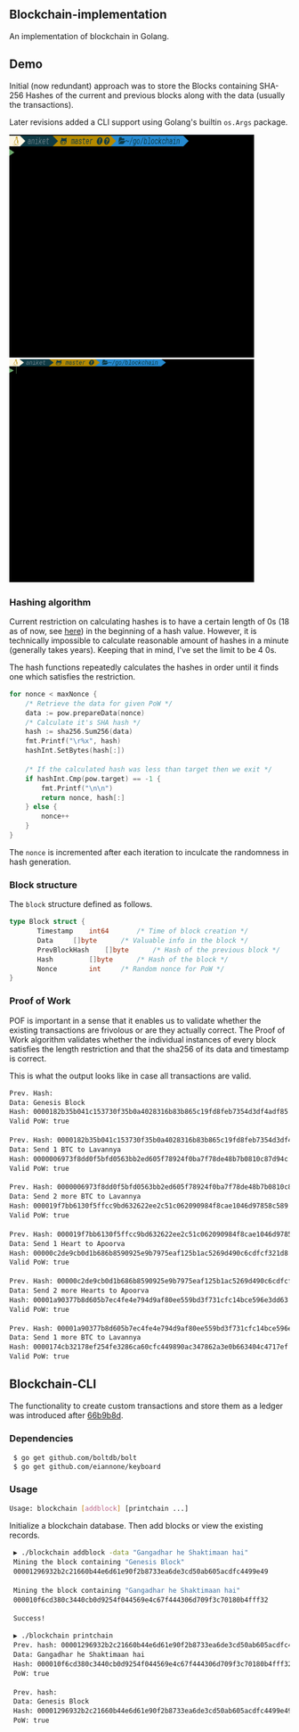 ## Blockchain-implementation

An implementation of blockchain in Golang.

## Demo
Initial (now redundant) approach was to store the Blocks containing SHA-256
Hashes of the current and previous blocks along with the data (usually the
transactions).

Later revisions added a CLI support using Golang's builtin `os.Args` package.

<p float="left">
  <img src="images/initial.gif" width="440" height="400" />
  <img src="images/second.gif" width="440" height="400" />
</p>

### Hashing algorithm

Current restriction on calculating hashes is to have a certain length of 0s (18 as of now, see [here](https://www.blockchain.com/btc/block/000000000000000000e907ebdb890c7f46c0649829b60e98ff5cb5e2b83fcc77)) in the beginning of a hash value. However, it is technically impossible
to calculate reasonable amount of hashes in a minute (generally takes years). Keeping
that in mind, I've set the limit to be 4 0s.

The hash functions repeatedly calculates the hashes in order until it finds one
which satisfies the restriction.

``` Go
for nonce < maxNonce {
	/* Retrieve the data for given PoW */
	data := pow.prepareData(nonce)
	/* Calculate it's SHA hash */
	hash := sha256.Sum256(data)
	fmt.Printf("\r%x", hash)
	hashInt.SetBytes(hash[:])

	/* If the calculated hash was less than target then we exit */
	if hashInt.Cmp(pow.target) == -1 {
		fmt.Printf("\n\n")
		return nonce, hash[:]
	} else {
		nonce++
	}
}
```
The `nonce` is incremented after each iteration to inculcate the randomness in
hash generation.

### Block structure

The `block` structure defined as follows.
``` Go
type Block struct {
       Timestamp  	int64		/* Time of block creation */
       Data		[]byte		/* Valuable info in the block */
       PrevBlockHash	[]byte		/* Hash of the previous block */
       Hash 		[]byte		/* Hash of the block */
       Nonce		int		/* Random nonce for PoW */
}
```

### Proof of Work
POF is important in a sense that it enables us to validate whether the existing
transactions are frivolous or are they actually correct. The Proof of Work algorithm
validates whether the individual instances of every block satisfies the length
restriction and that the sha256 of its data and timestamp is correct.

This is what the output looks like in case all transactions are valid.

``` bash
Prev. Hash:
Data: Genesis Block
Hash: 0000182b35b041c153730f35b0a4028316b83b865c19fd8feb7354d3df4adf85
Valid PoW: true

Prev. Hash: 0000182b35b041c153730f35b0a4028316b83b865c19fd8feb7354d3df4adf85
Data: Send 1 BTC to Lavannya
Hash: 0000006973f8dd0f5bfd0563bb2ed605f78924f0ba7f78de48b7b0810c87d94c
Valid PoW: true

Prev. Hash: 0000006973f8dd0f5bfd0563bb2ed605f78924f0ba7f78de48b7b0810c87d94c
Data: Send 2 more BTC to Lavannya
Hash: 000019f7bb6130f5ffcc9bd632622ee2c51c062090984f8cae1046d97858c589
Valid PoW: true

Prev. Hash: 000019f7bb6130f5ffcc9bd632622ee2c51c062090984f8cae1046d97858c589
Data: Send 1 Heart to Apoorva
Hash: 00000c2de9cb0d1b686b8590925e9b7975eaf125b1ac5269d490c6cdfcf321d8
Valid PoW: true

Prev. Hash: 00000c2de9cb0d1b686b8590925e9b7975eaf125b1ac5269d490c6cdfcf321d8
Data: Send 2 more Hearts to Apoorva
Hash: 00001a90377b8d605b7ec4fe4e794d9af80ee559bd3f731cfc14bce596e3dd63
Valid PoW: true

Prev. Hash: 00001a90377b8d605b7ec4fe4e794d9af80ee559bd3f731cfc14bce596e3dd63
Data: Send 1 more BTC to Lavannya
Hash: 0000174cb32178ef254fe3286ca60cfc449890ac347862a3e0b663404c4717ef
Valid PoW: true

```

## Blockchain-CLI

The functionality to create custom transactions and store them as a ledger was
introduced after [66b9b8d](https://github.com/aniketp/blockchain/tree/66b9b8d9d4728b12bd4bb8a940f9fd6ea6485163).

### Dependencies
```
 $ go get github.com/boltdb/bolt
 $ go get github.com/eiannone/keyboard
```

### Usage
``` bash
Usage: blockchain [addblock] [printchain ...]
```
Initialize a blockchain database. Then add blocks or view the existing records.
``` bash
 ▶ ./blockchain addblock -data "Gangadhar he Shaktimaan hai"
 Mining the block containing "Genesis Block"
 00001296932b2c21660b44e6d61e90f2b8733ea6de3cd50ab605acdfc4499e49

 Mining the block containing "Gangadhar he Shaktimaan hai"
 000010f6cd380c3440cb0d9254f044569e4c67f444306d709f3c70180b4fff32

 Success!
```
``` bash
 ▶ ./blockchain printchain
 Prev. hash: 00001296932b2c21660b44e6d61e90f2b8733ea6de3cd50ab605acdfc4499e49
 Data: Gangadhar he Shaktimaan hai
 Hash: 000010f6cd380c3440cb0d9254f044569e4c67f444306d709f3c70180b4fff32
 PoW: true

 Prev. hash:
 Data: Genesis Block
 Hash: 00001296932b2c21660b44e6d61e90f2b8733ea6de3cd50ab605acdfc4499e49
 PoW: true

```
